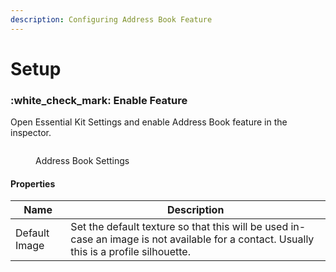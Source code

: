 ```yaml
---
description: Configuring Address Book Feature
---
```


# Setup

### :white\_check\_mark: Enable Feature

Open Essential Kit Settings and enable Address Book feature in the inspector.

<figure><img src="../../.gitbook/assets/address-book-settings.gif" alt=""><figcaption><p>Address Book Settings</p></figcaption></figure>



#### Properties

| Name          | Description                                                                                                                              |
| ------------- | ---------------------------------------------------------------------------------------------------------------------------------------- |
| Default Image | Set the default texture so that this will be used in-case an image is not available for a contact. Usually this is a profile silhouette. |
